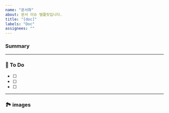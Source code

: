 ```yaml
---
name: "문서화"
about: 문서 이슈 템플릿입니다.
title: "[doc]"
labels: "Doc"
assignees: ""
---
```


### Summary

<!-- A brief description of the issue. -->

---

### 📝 To Do

<!-- Write what you need to do -->

- [ ]
- [ ]
- [ ]

---

### 🏞️ images

<!-- Capture related images -->